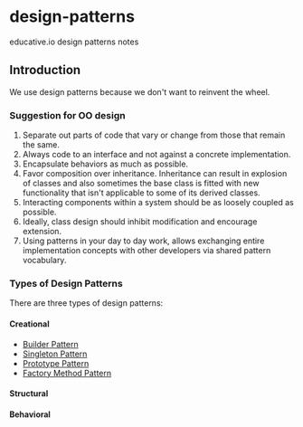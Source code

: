 # design-patterns
educative.io design patterns notes

## Introduction

We use design patterns because we don't want to reinvent the wheel.

### Suggestion for OO design

1. Separate out parts of code that vary or change from those that remain the same.
1. Always code to an interface and not against a concrete implementation.
1. Encapsulate behaviors as much as possible.
1. Favor composition over inheritance. Inheritance can result in explosion of classes and also sometimes the base class is fitted with new functionality that isn't applicable to some of its derived classes.
1. Interacting components within a system should be as loosely coupled as possible.
1. Ideally, class design should inhibit modification and encourage extension.
1. Using patterns in your day to day work, allows exchanging entire implementation concepts with other developers via shared pattern vocabulary.

### Types of Design Patterns

There are three types of design patterns:

#### Creational

- [Builder Pattern](builder.md)
- [Singleton Pattern](singleton.md)
- [Prototype Pattern](prototype.md)
- [Factory Method Pattern](factory-method.md)

#### Structural
#### Behavioral

